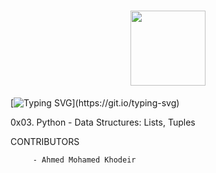 <h1 align= "center">
<img src="https://github-production-user-asset-6210df.s3.amazonaws.com/122843056/237317755-5b364351-ae5c-42cc-ae8e-50afc9bea80c.png" height= "120"/>
</h1>

[![Typing SVG](https://readme-typing-svg.herokuapp.com?font=Fira+Code&weight=1200&size=30&pause=1000&width=435&lines=Python+-+Data+Structures+Lists,+Tuples\(:)](https://git.io/typing-svg)

0x03. Python - Data Structures: Lists, Tuples

CONTRIBUTORS

         - Ahmed Mohamed Khodeir
